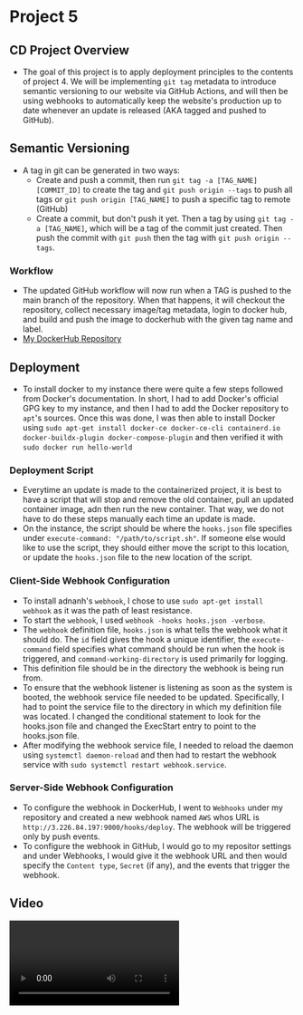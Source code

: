 # Project 5
## CD Project Overview
- The goal of this project is to apply deployment principles to the contents of project 4. We will be implementing `git tag` metadata to introduce semantic versioning to our website via GitHub Actions, and will then be using webhooks to automatically keep the website's production up to date whenever an update is released (AKA tagged and pushed to GitHub).

## Semantic Versioning
- A tag in git can be generated in two ways:
    - Create and push a commit, then run `git tag -a [TAG_NAME] [COMMIT_ID]` to create the tag and `git push origin --tags` to push all tags or `git push origin [TAG_NAME]` to push a specific tag to remote (GitHub)
    - Create a commit, but don't push it yet. Then a tag by using `git tag -a [TAG_NAME]`, which will be a tag of the commit just created. Then push the commit with `git push` then the tag with `git push origin --tags`.
### Workflow
- The updated GitHub workflow will now run when a TAG is pushed to the main branch of the repository. When that happens, it will checkout the repository, collect necessary image/tag metadata, login to docker hub, and build and push the image to dockerhub with the given tag name and label.
- [My DockerHub Repository](https://hub.docker.com/repository/docker/isabwami/sabwami-project4/general) 

## Deployment
- To install docker to my instance there were quite a few steps followed from Docker's documentation. In short, I had to add Docker's official GPG key to my instance, and then I had to add the Docker repository to `apt`'s sources. Once this was done, I was then able to install Docker using `sudo apt-get install docker-ce docker-ce-cli containerd.io docker-buildx-plugin docker-compose-plugin` and then verified it with `sudo docker run hello-world`
### Deployment Script
- Everytime an update is made to the containerized project, it is best to have a script that will stop and remove the old container, pull an updated container image, adn then run the new container. That way, we do not have to do these steps manually each time an update is made.  
- On the instance, the script should be where the `hooks.json` file specifies under `execute-command: "/path/to/script.sh"`. If someone else would like to use the script, they should either move the script to this location, or update the `hooks.json` file to the new location of the script.
### Client-Side Webhook Configuration
- To install adnanh's `webhook`, I chose to use `sudo apt-get install webhook` as it was the path of least resistance.
- To start the `webhook`, I used `webhook -hooks hooks.json -verbose`.
- The `webhook` definition file, `hooks.json` is what tells the webhook what it should do. The `id` field gives the hook a unique identifier, the `execute-command` field specifies what command should be run when the hook is triggered, and `command-working-directory` is used primarily for logging.
- This definition file should be in the directory the webhook is being run from.
- To ensure that the webhook listener is listening as soon as the system is booted, the webhook service file needed to be updated. Specifically, I had to point the service file to the directory in which my definition file was located. I changed the conditional statement to look for the hooks.json file and changed the ExecStart entry to point to the hooks.json file.
- After modifying the webhook service file, I needed to reload the daemon using `systemctl daemon-reload` and then had to restart the webhook service with `sudo systemctl restart webhook.service`.
### Server-Side Webhook Configuration
- To configure the webhook in DockerHub, I went to `Webhooks` under my repository and created a new webhook named `AWS` whos URL is `http://3.226.84.197:9000/hooks/deploy`. The webhook will be triggered only by push events.
- To configure the webhook in GitHub, I would go to my repositor settings and under Webhooks, I would give it the webhook URL and then would specify the `Content type`, `Secret` (if any), and the events that trigger the webhook. 

## Video
![The Culmination of CI/CD Efforts](./Trust-Me-Bro-It-Works.mp4)